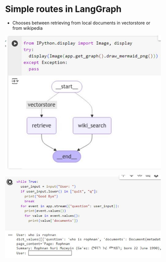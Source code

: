 # Simple routes in LangGraph 
- Chooses between retrieving from local documents in vectorstore or from wikipedia

![graph](./screenshots/graph.JPG)

![prompt](./screenshots/prompt.JPG)